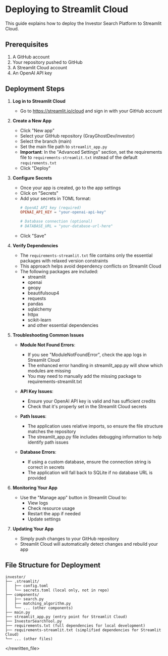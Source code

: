 # Deploying to Streamlit Cloud

This guide explains how to deploy the Investor Search Platform to Streamlit Cloud.

## Prerequisites

1. A GitHub account
2. Your repository pushed to GitHub
3. A Streamlit Cloud account
4. An OpenAI API key

## Deployment Steps

1. **Log in to Streamlit Cloud**
   - Go to https://streamlit.io/cloud and sign in with your GitHub account

2. **Create a New App**
   - Click "New app"
   - Select your GitHub repository (GrayGhostDev/investor)
   - Select the branch (main)
   - Set the main file path to `streamlit_app.py`
   - **Important**: In the "Advanced Settings" section, set the requirements file to `requirements-streamlit.txt` instead of the default `requirements.txt`
   - Click "Deploy"

3. **Configure Secrets**
   - Once your app is created, go to the app settings
   - Click on "Secrets"
   - Add your secrets in TOML format:
     ```toml
     # OpenAI API key (required)
     OPENAI_API_KEY = "your-openai-api-key"
     
     # Database connection (optional)
     # DATABASE_URL = "your-database-url-here"
     ```
   - Click "Save"

4. **Verify Dependencies**
   - The `requirements-streamlit.txt` file contains only the essential packages with relaxed version constraints
   - This approach helps avoid dependency conflicts on Streamlit Cloud
   - The following packages are included:
     - streamlit
     - openai
     - geopy
     - beautifulsoup4
     - requests
     - pandas
     - sqlalchemy
     - httpx
     - scikit-learn
     - and other essential dependencies

5. **Troubleshooting Common Issues**
   - **Module Not Found Errors**: 
     - If you see "ModuleNotFoundError", check the app logs in Streamlit Cloud
     - The enhanced error handling in streamlit_app.py will show which modules are missing
     - You may need to manually add the missing package to requirements-streamlit.txt
   
   - **API Key Issues**: 
     - Ensure your OpenAI API key is valid and has sufficient credits
     - Check that it's properly set in the Streamlit Cloud secrets
   
   - **Path Issues**: 
     - The application uses relative imports, so ensure the file structure matches the repository
     - The streamlit_app.py file includes debugging information to help identify path issues
   
   - **Database Errors**: 
     - If using a custom database, ensure the connection string is correct in secrets
     - The application will fall back to SQLite if no database URL is provided

6. **Monitoring Your App**
   - Use the "Manage app" button in Streamlit Cloud to:
     - View logs
     - Check resource usage
     - Restart the app if needed
     - Update settings

7. **Updating Your App**
   - Simply push changes to your GitHub repository
   - Streamlit Cloud will automatically detect changes and rebuild your app

## File Structure for Deployment

```
investor/
├── .streamlit/
│   ├── config.toml
│   └── secrets.toml (local only, not in repo)
├── components/
│   ├── search.py
│   ├── matching_algorithm.py
│   └── ... (other components)
├── main.py
├── streamlit_app.py (entry point for Streamlit Cloud)
├── InvestorSearchTool.py
├── requirements.txt (full dependencies for local development)
├── requirements-streamlit.txt (simplified dependencies for Streamlit Cloud)
└── ... (other files)
```

</rewritten_file>

